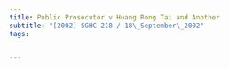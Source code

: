 ```yaml
---
title: Public Prosecutor v Huang Rong Tai and Another 
subtitle: "[2002] SGHC 218 / 18\_September\_2002"
tags:


---
```


